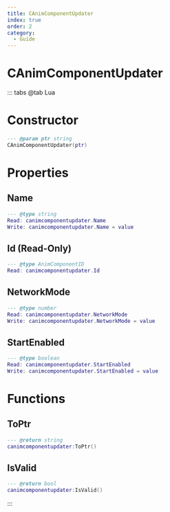 ```yaml
---
title: CAnimComponentUpdater
index: true
order: 2
category:
  - Guide
---
```


# CAnimComponentUpdater

::: tabs
@tab Lua
# Constructor
```lua
--- @param ptr string
CAnimComponentUpdater(ptr)
```
# Properties
## Name 
```lua
--- @type string
Read: canimcomponentupdater.Name
Write: canimcomponentupdater.Name = value
```
## Id (Read-Only)
```lua
--- @type AnimComponentID
Read: canimcomponentupdater.Id
```
## NetworkMode 
```lua
--- @type number
Read: canimcomponentupdater.NetworkMode
Write: canimcomponentupdater.NetworkMode = value
```
## StartEnabled 
```lua
--- @type boolean
Read: canimcomponentupdater.StartEnabled
Write: canimcomponentupdater.StartEnabled = value
```
# Functions
## ToPtr
```lua
--- @return string
canimcomponentupdater:ToPtr()
```
## IsValid
```lua
--- @return bool
canimcomponentupdater:IsValid()
```

:::
